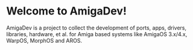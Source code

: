 # Welcome to AmigaDev!
AmigaDev is a project to collect the development of ports, apps, drivers,
libraries, hardware, et al. for Amiga based systems like AmigaOS 3.x/4.x,
WarpOS, MorphOS and AROS.
